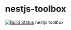 # nestjs-toolbox
[![Build Status](https://travis-ci.org/lupu60/nestjs-toolbox.svg?branch=master)](https://travis-ci.org/lupu60/nestjs-toolbox)
nestjs toolbox
